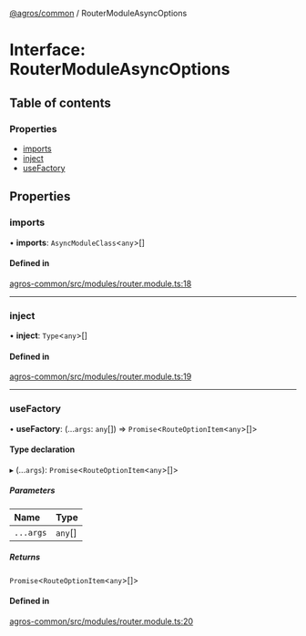 [@agros/common](../index.md) / RouterModuleAsyncOptions

# Interface: RouterModuleAsyncOptions

## Table of contents

### Properties

- [imports](RouterModuleAsyncOptions.md#imports)
- [inject](RouterModuleAsyncOptions.md#inject)
- [useFactory](RouterModuleAsyncOptions.md#usefactory)

## Properties

### <a id="imports" name="imports"></a> imports

• **imports**: `AsyncModuleClass`<`any`\>[]

#### Defined in

[agros-common/src/modules/router.module.ts:18](https://github.com/agrosjs/agros/blob/ca7943c/packages/agros-common/src/modules/router.module.ts#L18)

___

### <a id="inject" name="inject"></a> inject

• **inject**: `Type`<`any`\>[]

#### Defined in

[agros-common/src/modules/router.module.ts:19](https://github.com/agrosjs/agros/blob/ca7943c/packages/agros-common/src/modules/router.module.ts#L19)

___

### <a id="usefactory" name="usefactory"></a> useFactory

• **useFactory**: (...`args`: `any`[]) => `Promise`<`RouteOptionItem`<`any`\>[]\>

#### Type declaration

▸ (...`args`): `Promise`<`RouteOptionItem`<`any`\>[]\>

##### Parameters

| Name | Type |
| :------ | :------ |
| `...args` | `any`[] |

##### Returns

`Promise`<`RouteOptionItem`<`any`\>[]\>

#### Defined in

[agros-common/src/modules/router.module.ts:20](https://github.com/agrosjs/agros/blob/ca7943c/packages/agros-common/src/modules/router.module.ts#L20)
